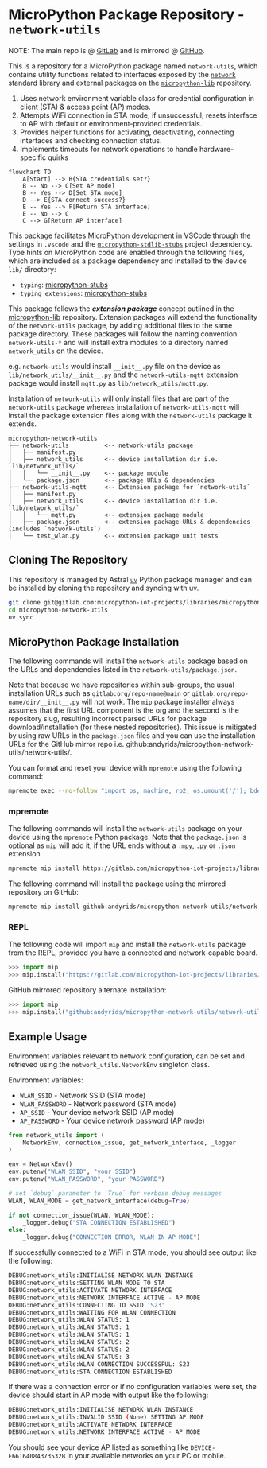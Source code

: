 # MicroPython Package Repository - `network-utils`

NOTE: The main repo is @ [GitLab](https://gitlab.com/micropython-iot-projects/libraries/micropython-network-utils) and is mirrored @ [GitHub](https://github.com/andyrids/micropython-network-utils).

This is a repository for a MicroPython package named `network-utils`, which contains utility functions related to interfaces exposed by the [`network`](https://docs.micropython.org/en/latest/library/network.html#module-network) standard library and external packages on the [`micropython-lib`](https://github.com/micropython/micropython-lib) repository.

1. Uses network environment variable class for credential configuration in client (STA) & access point (AP) modes.
2. Attempts WiFi connection in STA mode; if unsuccessful, resets interface to AP with default or environment-provided credentials.
3. Provides helper functions for activating, deactivating, connecting interfaces and checking connection status.
4. Implements timeouts for network operations to handle hardware-specific quirks

```mermaid
flowchart TD
    A[Start] --> B{STA credentials set?}
    B -- No --> C[Set AP mode]
    B -- Yes --> D[Set STA mode]
    D --> E{STA connect success?}
    E -- Yes --> F[Return STA interface]
    E -- No --> C
    C --> G[Return AP interface]
```

This package facilitates MicroPython development in VSCode through the settings in `.vscode` and the [`micropython-stdlib-stubs`](https://github.com/Josverl/micropython-stubs) project dependency. Type hints on MicroPython code are enabled through the following files, which are included as a package dependency and installed to the device `lib/` directory:

* `typing`: [micropython-stubs](https://raw.githubusercontent.com/Josverl/micropython-stubs/refs/heads/main/mip/typing.py)
* `typing_extensions`: [micropython-stubs](https://raw.githubusercontent.com/Josverl/micropython-stubs/refs/heads/main/mip/typing_extensions.py)

This package follows the ***extension package*** concept outlined in the [micropython-lib](https://github.com/micropython/micropython-lib) repository. Extension packages will extend the functionality of the `network-utils` package, by adding additional files to the same package directory. These packages will follow the naming convention `network-utils-*` and will install extra modules to a directory named `network_utils` on the device.

e.g. `network-utils` would install `__init__.py` file on the device as `lib/network_utils/__init__.py` and the `network-utils-mqtt` extension package would install `mqtt.py` as `lib/network_utils/mqtt.py`.

Installation of `network-utils` will only install files that are part of the `network-utils` package whereas installation of `network-utils-mqtt` will install the package extension files along with the `network-utils` package it extends.

```text
micropython-network-utils
├── network-utils          <-- network-utils package
│   ├── manifest.py
│   ├── network_utils      <-- device installation dir i.e. `lib/network_utils/`
│   │   └── __init__.py    <-- package module
│   └── package.json       <-- package URLs & dependencies 
├── network-utils-mqtt     <-- Extension package for `network-utils`
│   ├── manifest.py
│   ├── network_utils      <-- device installation dir i.e. `lib/network_utils/`
│   │   └── mqtt.py        <-- extension package module
│   ├── package.json       <-- extension package URLs & dependencies (includes `network-utils`)
│   └── test_wlan.py       <-- extension package unit tests
```

## Cloning The Repository

This repository is managed by Astral [`uv`](https://docs.astral.sh/uv/) Python package manager and can be installed by cloning the repository and syncing with uv.

```sh
git clone git@gitlab.com:micropython-iot-projects/libraries/micropython-network-utils.git
cd micropython-network-utils
uv sync
```

## MicroPython Package Installation

The following commands will install the `network-utils` package based on the URLs and dependencies listed in the `network-utils/package.json`.

Note that because we have repositories within sub-groups, the usual installation URLs such as `gitlab:org/repo-name@main` or `gitlab:org/repo-name/dir/__init__.py` will not work. The `mip` package installer always assumes that the first URL component is the org and the second is the repository slug, resulting incorrect parsed URLs for package download/installation (for these nested repositories). This issue is mitigated by using raw URLs in the `package.json` files and you can use the installation URLs for the GitHub mirror repo i.e. github:andyrids/micropython-network-utils/network-utils/.

You can format and reset your device with `mpremote` using the following command:

```sh
mpremote exec --no-follow "import os, machine, rp2; os.umount('/'); bdev = rp2.Flash(); os.VfsLfs2.mkfs(bdev, progsize=256); vfs = os.VfsLfs2(bdev, progsize=256); os.mount(vfs, '/'); machine.reset()"
```

### mpremote

The following commands will install the `network-utils` package on your device using the `mpremote` Python package. Note that the `package.json` is optional as `mip` will add it, if the URL ends without a `.mpy`, `.py` or `.json` extension.

```sh
mpremote mip install https://gitlab.com/micropython-iot-projects/libraries/micropython-network-utils/-/raw/HEAD/network-utils/package.json
```

The following command will install the package using the mirrored repository on GitHub:

```sh
mpremote mip install github:andyrids/micropython-network-utils/network-utils/
```

### REPL

The following code will import `mip` and install the `network-utils` package from the REPL, provided you have a connected and network-capable board.

```python
>>> import mip
>>> mip.install("https://gitlab.com/micropython-iot-projects/libraries/micropython-network-utils/-/raw/HEAD/network-utils/package.json")
```

GitHub mirrored repository alternate installation:

```python
>>> import mip
>>> mip.install("github:andyrids/micropython-network-utils/network-utils/")
```

## Example Usage

Environment variables relevant to network configuration, can be set and retrieved using the `network_utils.NetworkEnv` singleton class.

Environment variables:

* `WLAN_SSID` - Network SSID (STA mode)
* `WLAN_PASSWORD` - Network password (STA mode)
* `AP_SSID` - Your device network SSID (AP mode)
* `AP_PASSWORD` - Your device network password (AP mode)

```python
from network_utils import (
    NetworkEnv, connection_issue, get_network_interface, _logger
)

env = NetworkEnv()
env.putenv("WLAN_SSID", "your SSID")
env.putenv("WLAN_PASSWORD", "your PASSWORD")

# set `debug` parameter to `True` for verbose debug messages
WLAN, WLAN_MODE = get_network_interface(debug=True)

if not connection_issue(WLAN, WLAN_MODE):
    _logger.debug("STA CONNECTION ESTABLISHED")
else:
    _logger.debug("CONNECTION ERROR, WLAN IN AP MODE")
```

If successfully connected to a WiFi in STA mode, you should see output like the following:

```sh
DEBUG:network_utils:INITIALISE NETWORK WLAN INSTANCE
DEBUG:network_utils:SETTING WLAN MODE TO STA
DEBUG:network_utils:ACTIVATE NETWORK INTERFACE
DEBUG:network_utils:NETWORK INTERFACE ACTIVE - AP MODE
DEBUG:network_utils:CONNECTING TO SSID 'S23'
DEBUG:network_utils:WAITING FOR WLAN CONNECTION
DEBUG:network_utils:WLAN STATUS: 1
DEBUG:network_utils:WLAN STATUS: 1
DEBUG:network_utils:WLAN STATUS: 1
DEBUG:network_utils:WLAN STATUS: 2
DEBUG:network_utils:WLAN STATUS: 2
DEBUG:network_utils:WLAN STATUS: 3
DEBUG:network_utils:WLAN CONNECTION SUCCESSFUL: S23
DEBUG:network_utils:STA CONNECTION ESTABLISHED
```

If there was a connection error or if no configuration variables were set, the device should start in AP mode with output like the following:

```sh
DEBUG:network_utils:INITIALISE NETWORK WLAN INSTANCE
DEBUG:network_utils:INVALID SSID (None) SETTING AP MODE
DEBUG:network_utils:ACTIVATE NETWORK INTERFACE
DEBUG:network_utils:NETWORK INTERFACE ACTIVE - AP MODE
```

You should see your device AP listed as something like `DEVICE-E66164084373532B` in your available networks on your PC or mobile.
